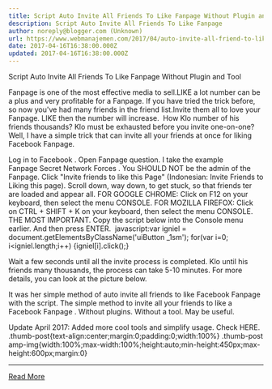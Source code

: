 ```yaml
---
title: Script Auto Invite All Friends To Like Fanpage Without Plugin and Tool
description: Script Auto Invite All Friends To Like Fanpage
author: noreply@blogger.com (Unknown)
url: https://www.webmanajemen.com/2017/04/auto-invite-all-friend-to-like-fanpage.html
date: 2017-04-16T16:38:00.000Z
updated: 2017-04-16T16:38:00.000Z
---
```


Script Auto Invite All Friends To Like Fanpage Without Plugin and Tool


Fanpage is one of the most effective media to sell.LIKE a lot number can be a plus and very profitable for a Fanpage. If you have tried the trick before, so now you've had many friends in the friend list.Invite them all to love your Fanpage. LIKE then the number will increase. 
How Klo number of his friends thousands? Klo must be exhausted before you invite one-on-one?Well, I have a simple trick that can invite all your friends at once for liking Facebook Fanpage. 


Log in to Facebook .
Open Fanpage question. I take the example Fanpage Secret Network Forces . You SHOULD NOT be the admin of the Fanpage.
Click "Invite friends to like this Page" (Indonesian: Invite Friends to Liking this page).
Scroll down, way down, to get stuck, so that friends ter are loaded and appear all.
FOR GOOGLE CHROME: Click on F12 on your keyboard, then select the menu CONSOLE.
FOR MOZILLA FIREFOX: Click on CTRL + SHIFT + K on your keyboard, then select the menu CONSOLE.
THE MOST IMPORTANT. Copy the script below into the Console menu earlier. And then press ENTER. 
javascript:var igniel = document.getElementsByClassName('uiButton _1sm'); for(var i=0; i<igniel.length;i++) {igniel[i].click();} 

Wait a few seconds until all the invite process is completed. Klo until his friends many thousands, the process can take 5-10 minutes.
For more details, you can look at the picture below.



It was her simple method of auto invite all friends to like Facebook Fanpage with the script. The simple method to invite all your friends to like a Facebook Fanpage . Without plugins. Without a tool. May be useful. 


Update April 2017: Added more cool tools and simplify usage. Check HERE.
.thumb-post{text-align:center;margin:0;padding:0;width:100%} .thumb-post amp-img{width:100%;max-width:100%;height:auto;min-height:450px;max-height:600px;margin:0}<hr/> <a href="https://www.webmanajemen.com/2017/04/auto-invite-all-friend-to-like-fanpage.html" rel="follow" class="button" id="read-more">Read More</a>